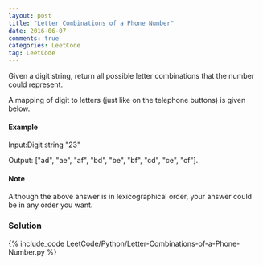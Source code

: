 ```yaml
---
layout: post
title: "Letter Combinations of a Phone Number"
date: 2016-06-07
comments: true
categories: LeetCode
tag: LeetCode
---
```


Given a digit string, return all possible letter combinations that the number could represent.

A mapping of digit to letters (just like on the telephone buttons) is given below.

#### Example
Input:Digit string "23"

Output: ["ad", "ae", "af", "bd", "be", "bf", "cd", "ce", "cf"].

#### Note
Although the above answer is in lexicographical order, your answer could be in any order you want.

<!--more-->
### Solution
{% include_code LeetCode/Python/Letter-Combinations-of-a-Phone-Number.py %}
